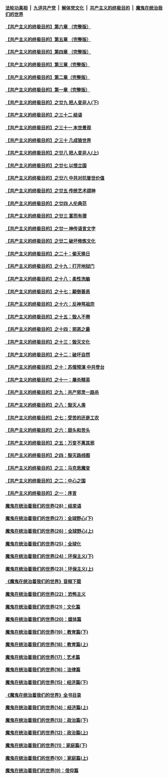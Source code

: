 ####  [法轮功真相](../../../../basic/blob/master/README.md?t=11090739) &nbsp;|&nbsp; [九评共产党](../../../../9ping.md/blob/master/README.md?t=11090739) &nbsp;|&nbsp; [解体党文化](../../../../jtdwh.md/blob/master/README.md?t=11090739)  &nbsp;|&nbsp; [共产主义的终极目的](../../../../gczydzjmd.md/blob/master/README.md?t=11090739) &nbsp;|&nbsp; [魔鬼在统治我们的世界](../../../../mgztzwmdsj.md/blob/master/README.md?t=11090739) 

#### [【共产主义的终极目的】第六章 （完整版）](../pages/nsc422/n11428913.md?t=11090739) 

#### [【共产主义的终极目的】第五章 （完整版）](../pages/nsc422/n11428912.md?t=11090739) 

#### [【共产主义的终极目的】第四章 （完整版）](../pages/nsc422/n11428907.md?t=11090739) 

#### [【共产主义的终极目的】第三章（完整版）](../pages/nsc422/n11428848.md?t=11090739) 

#### [【共产主义的终极目的】第二章（完整版）](../pages/nsc422/n11428831.md?t=11090739) 

#### [【共产主义的终极目的】第一章（完整版）](../pages/nsc422/n11417651.md?t=11090739) 

#### [【共产主义的终极目的】之廿九 把人变非人(下)](../pages/nsc422/n11344140.md?t=11090739) 

#### [【共产主义的终极目的】之三十二 结语](../pages/nsc422/n11360535.md?t=11090739) 

#### [【共产主义的终极目的】之三十一 末世景观](../pages/nsc422/n11351129.md?t=11090739) 

#### [【共产主义的终极目的】之三十 几成狼世界](../pages/nsc422/n11348280.md?t=11090739) 

#### [【共产主义的终极目的】之廿八 把人变非人(上)](../pages/nsc422/n11340492.md?t=11090739) 

#### [【共产主义的终极目的】之廿七 以恨立国](../pages/nsc422/n11336944.md?t=11090739) 

#### [【共产主义的终极目的】之廿六 中共对抗普世价值](../pages/nsc422/n11324785.md?t=11090739) 

#### [【共产主义的终极目的】之廿五 传统艺术颂神](../pages/nsc422/n11296396.md?t=11090739) 

#### [【共产主义的终极目的】之廿四 人伦典范](../pages/nsc422/n11296397.md?t=11090739) 

#### [【共产主义的终极目的】之廿三 富而有德](../pages/nsc422/n11283598.md?t=11090739) 

#### [【共产主义的终极目的】之廿一 神传语言文字](../pages/nsc422/n11263265.md?t=11090739) 

#### [【共产主义的终极目的】之廿二 破坏修炼文化](../pages/nsc422/n11245728.md?t=11090739) 

#### [【共产主义的终极目的】之二十：偷天换日](../pages/nsc422/n11238846.md?t=11090739) 

#### [【共产主义的终极目的】之十九：打开地狱门](../pages/nsc422/n11206376.md?t=11090739) 

#### [【共产主义的终极目的】之十八：柔性洗脑](../pages/nsc422/n11199994.md?t=11090739) 

#### [【共产主义的终极目的】之十七：颠倒善恶](../pages/nsc422/n11179782.md?t=11090739) 

#### [【共产主义的终极目的】之十六：反神骂祖宗](../pages/nsc422/n11166798.md?t=11090739) 

#### [【共产主义的终极目的】之十五：毁人不倦](../pages/nsc422/n11166792.md?t=11090739) 

#### [【共产主义的终极目的】之十四：邪恶之最](../pages/nsc422/n11150249.md?t=11090739) 

#### [【共产主义的终极目的】之十三：毁灭文化](../pages/nsc422/n11135227.md?t=11090739) 

#### [【共产主义的终极目的】之十二：破坏自然](../pages/nsc422/n11135214.md?t=11090739) 

#### [【共产主义的终极目的】之十：苏俄预演 中共登台](../pages/nsc422/n11118424.md?t=11090739) 

#### [【共产主义的终极目的】之十一：屠杀精英](../pages/nsc422/n11118442.md?t=11090739) 

#### [【共产主义的终极目的】之九：共产邪灵一路杀](../pages/nsc422/n11114139.md?t=11090739) 

#### [【共产主义的终极目的】之八：毁灭人类](../pages/nsc422/n11108503.md?t=11090739) 

#### [【共产主义的终极目的】之七：受苦的还是工农](../pages/nsc422/n11101809.md?t=11090739) 

#### [【共产主义的终极目的】之六：甜头和苦头](../pages/nsc422/n11096971.md?t=11090739) 

#### [【共产主义的终极目的】之五：万变不离其邪](../pages/nsc422/n11091285.md?t=11090739) 

#### [【共产主义的终极目的】之四：毁灭路线图](../pages/nsc422/n11086284.md?t=11090739) 

#### [【共产主义的终极目的】之三：马克思魔变](../pages/nsc422/n11061941.md?t=11090739) 

#### [【共产主义的终极目的】之二：中心之国](../pages/nsc422/n11047728.md?t=11090739) 

#### [【共产主义的终极目的】之一：序言](../pages/nsc422/n11086077.md?t=11090739) 

#### [魔鬼在统治着我们的世界(28)：结束语](../pages/nsc422/n10936246.md?t=11090739) 

#### [魔鬼在统治着我们的世界(27)：全球野心(下)](../pages/nsc422/n10928319.md?t=11090739) 

#### [魔鬼在统治着我们的世界(26)：全球野心(上)](../pages/nsc422/n10900318.md?t=11090739) 

#### [魔鬼在统治着我们的世界(25)：全球化](../pages/nsc422/n10788205.md?t=11090739) 

#### [魔鬼在统治着我们的世界(24)：环保主义(下)](../pages/nsc422/n10695307.md?t=11090739) 

#### [魔鬼在统治着我们的世界(23)：环保主义(上)](../pages/nsc422/n10688613.md?t=11090739) 

#### [《魔鬼在统治着我们的世界》音频下载](../pages/nsc422/n10635553.md?t=11090739) 

#### [魔鬼在统治着我们的世界(22)：恐怖主义](../pages/nsc422/n10614727.md?t=11090739) 

#### [魔鬼在统治着我们的世界(21)：文化篇](../pages/nsc422/n10597706.md?t=11090739) 

#### [魔鬼在统治着我们的世界(20)：媒体篇](../pages/nsc422/n10586579.md?t=11090739) 

#### [魔鬼在统治着我们的世界(19)：教育篇(下)](../pages/nsc422/n10564808.md?t=11090739) 

#### [魔鬼在统治着我们的世界(18)：教育篇(上)](../pages/nsc422/n10526970.md?t=11090739) 

#### [魔鬼在统治着我们的世界(17)：艺术篇](../pages/nsc422/n10499093.md?t=11090739) 

#### [魔鬼在统治着我们的世界(16)：法律篇](../pages/nsc422/n10485969.md?t=11090739) 

#### [魔鬼在统治着我们的世界(15)：经济篇(下)](../pages/nsc422/n10469975.md?t=11090739) 

#### [《魔鬼在统治着我们的世界》全书目录](../pages/nsc422/n10464261.md?t=11090739) 

#### [魔鬼在统治着我们的世界(14)：经济篇(上)](../pages/nsc422/n10457370.md?t=11090739) 

#### [魔鬼在统治着我们的世界(13)：政治篇(下)](../pages/nsc422/n10448270.md?t=11090739) 

#### [魔鬼在统治着我们的世界(12)：政治篇(上)](../pages/nsc422/n10444576.md?t=11090739) 

#### [魔鬼在统治着我们的世界(11)：家庭篇(下)](../pages/nsc422/n10440961.md?t=11090739) 

#### [魔鬼在统治着我们的世界(10)：家庭篇(上)](../pages/nsc422/n10435448.md?t=11090739) 

#### [魔鬼在统治着我们的世界(9)：信仰篇](../pages/nsc422/n10432159.md?t=11090739) 

